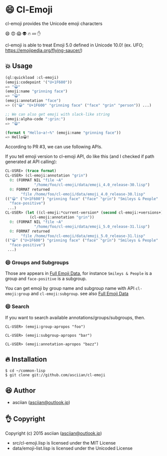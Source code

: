 # :smile: Cl-Emoji
cl-emoji provides the Unicode emoji characters

:smile: :heart_eyes: :scream: :alien: :fire: :zzz: :hand:

cl-emoji is able to treat Emoji 5.0 defined in Unicode 10.0! (ex. UFO; https://emojipedia.org/flying-saucer/)

## :boom: Usage

```lisp
(ql:quickload :cl-emoji)
(emoji:codepoint '("U+1F600"))
=> "😀"
(emoji:name "grinning face")
=> "😀"
(emoji:annotation "face")
=> (("😀" "U+1F600" "grinning face" ("face" "grin" "person")) ...)

;; We can also get emoji with slack-like string
(emoji:alpha-code ":grin:")
=> "😁"
```

```lisp
(format t "Hello~a!~%" (emoji:name "grinning face"))
=> Hello😀!
```
According to PR #3, we can use following APIs.

If you tell emoji version to cl-emoji API, do like this (and I checked if path generated at API calling):

```lisp
CL-USRE> (trace format)
CL-USER> (cl-emoji:annotation "grin")
  0: (FORMAT NIL "file ~A"
             "/home/foo/cl-emoji/data/emoji_4.0_release-30.lisp")
  0: FORMAT returned
       "file /home/foo/cl-emoji/data/emoji_4.0_release-30.lisp"
(("😀" ("U+1F600") "grinning face" ("face" "grin") "Smileys & People"
  "face-positive")
 ...)
CL-USER> (let ((cl-emoji:*current-version* (second cl-emoji:+versions+)))
           (cl-emoji:annotation "grin"))
  0: (FORMAT NIL "file ~A"
             "/home/foo/cl-emoji/data/emoji_5.0_release-31.lisp")
  0: FORMAT returned
       "file /home/foo/cl-emoji/data/emoji_5.0_release-31.lisp"
(("😀" ("U+1F600") "grinning face" ("face" "grin") "Smileys & People"
  "face-positive")
 ...)
```

### :smile: Groups and Subgroups

Those are appears in [Full Emoji Data](http://www.unicode.org/emoji/charts-beta/full-emoji-list.html), for instance `Smileys & People` is a group and `face-positive` is a subgroup.

You can get emoji by group name and subgroup name with API `cl-emoji:group` and `cl-emoji:subgroup`.
see also [Full Emoji Data](http://unicode.org/emoji/charts/full-emoji-list.html)

### :smile: Search
If you want to search available annotations/groups/subgroups, then.

```
CL-USER> (emoji:group-apropos "foo")

CL-USER> (emoji:subgroup-apropos "bar")

CL-USER> (emoji:annotation-apropos "bazz")

```


## :fire: Installation

```shell
$ cd ~/common-lisp
$ git clone git://github.com/asciian/cl-emoji
```

## :laughing: Author

* asciian (asciian@outlook.jp)

## :ok_hand: Copyright

Copyright (c) 2015 asciian (asciian@outlook.jp)

* src/cl-emoji.lisp is licensed under the MIT License
* data/emoji-list.lisp is licensed under the Unicoded License
